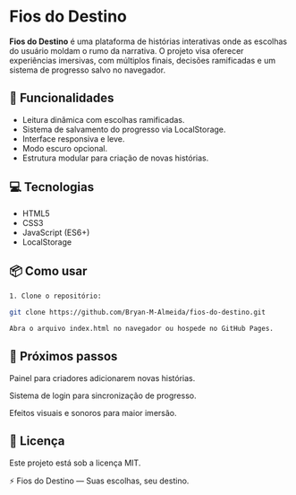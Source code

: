 # Fios do Destino

**Fios do Destino** é uma plataforma de histórias interativas onde as escolhas do usuário moldam o rumo da narrativa. O projeto visa oferecer experiências imersivas, com múltiplos finais, decisões ramificadas e um sistema de progresso salvo no navegador.

## 🚀 Funcionalidades
- Leitura dinâmica com escolhas ramificadas.
- Sistema de salvamento do progresso via LocalStorage.
- Interface responsiva e leve.
- Modo escuro opcional.
- Estrutura modular para criação de novas histórias.

## 💻 Tecnologias
- HTML5
- CSS3
- JavaScript (ES6+)
- LocalStorage

## 📦 Como usar
```bash
1. Clone o repositório:

git clone https://github.com/Bryan-M-Almeida/fios-do-destino.git

Abra o arquivo index.html no navegador ou hospede no GitHub Pages.

```
## 🌟 Próximos passos
Painel para criadores adicionarem novas histórias.

Sistema de login para sincronização de progresso.

Efeitos visuais e sonoros para maior imersão.

## 📝 Licença
Este projeto está sob a licença MIT.

⚡ Fios do Destino — Suas escolhas, seu destino.